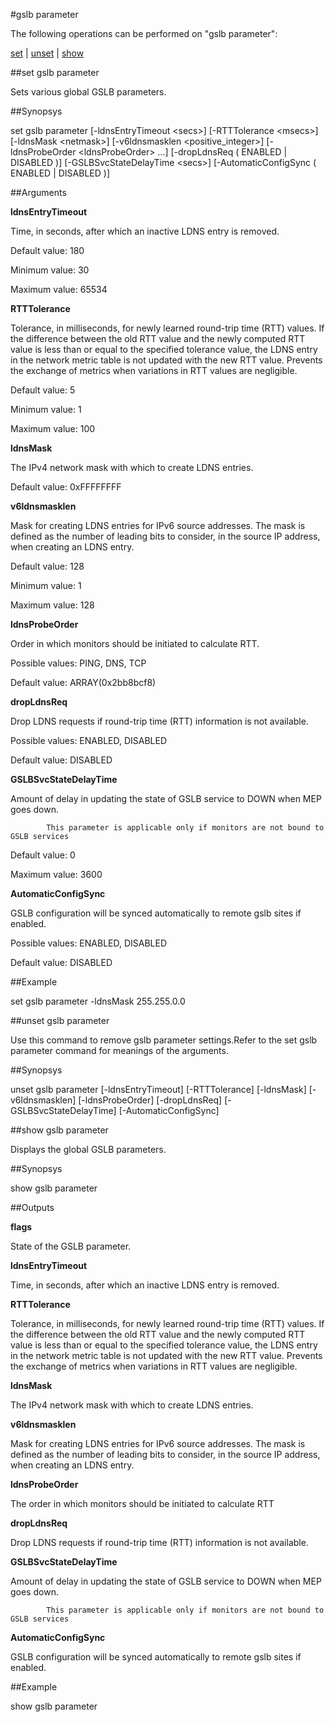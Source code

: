 #gslb parameter

The following operations can be performed on "gslb parameter":


[set](#set-gslb-parameter) | [unset](#unset-gslb-parameter) | [show](#show-gslb-parameter)

##set gslb parameter

Sets various global GSLB parameters.


##Synopsys

set gslb parameter [-ldnsEntryTimeout &lt;secs>] [-RTTTolerance &lt;msecs>] [-ldnsMask &lt;netmask>] [-v6ldnsmasklen &lt;positive_integer>] [-ldnsProbeOrder &lt;ldnsProbeOrder> ...] [-dropLdnsReq ( ENABLED | DISABLED )] [-GSLBSvcStateDelayTime &lt;secs>] [-AutomaticConfigSync ( ENABLED | DISABLED )]


##Arguments

<b>ldnsEntryTimeout</b>
Time, in seconds, after which an inactive LDNS entry is removed.
Default value: 180
Minimum value: 30
Maximum value: 65534

<b>RTTTolerance</b>
Tolerance, in milliseconds, for newly learned round-trip time (RTT) values. If the difference between the old RTT value and the newly computed RTT value is less than or equal to the specified tolerance value, the LDNS entry in the network metric table is not updated with the new RTT value. Prevents the exchange of metrics when variations in RTT values are negligible.
Default value: 5
Minimum value: 1
Maximum value: 100

<b>ldnsMask</b>
The IPv4 network mask with which to create LDNS entries.
Default value: 0xFFFFFFFF

<b>v6ldnsmasklen</b>
Mask for creating LDNS entries for IPv6 source addresses. The mask is defined as the number of leading bits to consider, in the source IP address, when creating an LDNS entry.
Default value: 128
Minimum value: 1
Maximum value: 128

<b>ldnsProbeOrder</b>
Order in which monitors should be initiated to calculate RTT.
Possible values: PING, DNS, TCP
Default value: ARRAY(0x2bb8bcf8)

<b>dropLdnsReq</b>
Drop LDNS requests if round-trip time (RTT) information is not available.
Possible values: ENABLED, DISABLED
Default value: DISABLED

<b>GSLBSvcStateDelayTime</b>
Amount of delay in updating the state of GSLB service to DOWN when MEP goes down.
			This parameter is applicable only if monitors are not bound to GSLB services
Default value: 0
Maximum value: 3600

<b>AutomaticConfigSync</b>
GSLB configuration will be synced automatically to remote gslb sites if enabled.
Possible values: ENABLED, DISABLED
Default value: DISABLED



##Example

set gslb parameter -ldnsMask 255.255.0.0

##unset gslb parameter

Use this command to remove gslb parameter settings.Refer to the set gslb parameter command for meanings of the arguments.


##Synopsys

unset gslb parameter [-ldnsEntryTimeout] [-RTTTolerance] [-ldnsMask] [-v6ldnsmasklen] [-ldnsProbeOrder] [-dropLdnsReq] [-GSLBSvcStateDelayTime] [-AutomaticConfigSync]


##show gslb parameter

Displays the global GSLB parameters.


##Synopsys

show gslb parameter


##Outputs

<b>flags</b>
State of the GSLB parameter.

<b>ldnsEntryTimeout</b>
Time, in seconds, after which an inactive LDNS entry is removed.

<b>RTTTolerance</b>
Tolerance, in milliseconds, for newly learned round-trip time (RTT) values. If the difference between the old RTT value and the newly computed RTT value is less than or equal to the specified tolerance value, the LDNS entry in the network metric table is not updated with the new RTT value. Prevents the exchange of metrics when variations in RTT values are negligible.

<b>ldnsMask</b>
The IPv4 network mask with which to create LDNS entries.

<b>v6ldnsmasklen</b>
Mask for creating LDNS entries for IPv6 source addresses. The mask is defined as the number of leading bits to consider, in the source IP address, when creating an LDNS entry.

<b>ldnsProbeOrder</b>
The order in which monitors should be initiated to calculate RTT

<b>dropLdnsReq</b>
Drop LDNS requests if round-trip time (RTT) information is not available.

<b>GSLBSvcStateDelayTime</b>
Amount of delay in updating the state of GSLB service to DOWN when MEP goes down.
			This parameter is applicable only if monitors are not bound to GSLB services

<b>AutomaticConfigSync</b>
GSLB configuration will be synced automatically to remote gslb sites if enabled.



##Example

show gslb parameter

